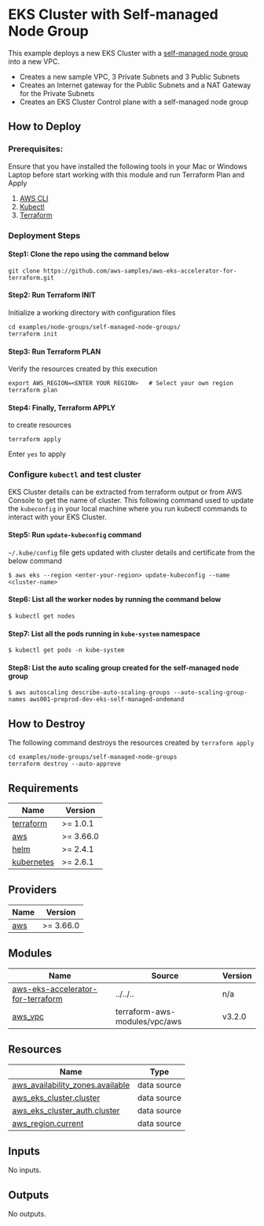 # EKS Cluster with Self-managed Node Group
This example deploys a new EKS Cluster with a [self-managed node group](https://docs.aws.amazon.com/eks/latest/userguide/worker.html) into a new VPC.
 - Creates a new sample VPC, 3 Private Subnets and 3 Public Subnets
 - Creates an Internet gateway for the Public Subnets and a NAT Gateway for the Private Subnets
 - Creates an EKS Cluster Control plane with a self-managed node group

## How to Deploy
### Prerequisites:
Ensure that you have installed the following tools in your Mac or Windows Laptop before start working with this module and run Terraform Plan and Apply
1. [AWS CLI](https://docs.aws.amazon.com/cli/latest/userguide/install-cliv2.html)
3. [Kubectl](https://Kubernetes.io/docs/tasks/tools/)
4. [Terraform](https://learn.hashicorp.com/tutorials/terraform/install-cli)

### Deployment Steps
#### Step1: Clone the repo using the command below

```shell script
git clone https://github.com/aws-samples/aws-eks-accelerator-for-terraform.git
```

#### Step2: Run Terraform INIT
Initialize a working directory with configuration files

```shell script
cd examples/node-groups/self-managed-node-groups/
terraform init
```

#### Step3: Run Terraform PLAN
Verify the resources created by this execution

```shell script
export AWS_REGION=<ENTER YOUR REGION>   # Select your own region
terraform plan
```

#### Step4: Finally, Terraform APPLY
to create resources

```shell script
terraform apply
```

Enter `yes` to apply

### Configure `kubectl` and test cluster
EKS Cluster details can be extracted from terraform output or from AWS Console to get the name of cluster.
This following command used to update the `kubeconfig` in your local machine where you run kubectl commands to interact with your EKS Cluster.

#### Step5: Run `update-kubeconfig` command

`~/.kube/config` file gets updated with cluster details and certificate from the below command

    $ aws eks --region <enter-your-region> update-kubeconfig --name <cluster-name>

#### Step6: List all the worker nodes by running the command below

    $ kubectl get nodes

#### Step7: List all the pods running in `kube-system` namespace

    $ kubectl get pods -n kube-system

#### Step8: List the auto scaling group created for the self-managed node group

    $ aws autoscaling describe-auto-scaling-groups --auto-scaling-group-names aws001-preprod-dev-eks-self-managed-ondemand

## How to Destroy
The following command destroys the resources created by `terraform apply`

```shell script
cd examples/node-groups/self-managed-node-groups
terraform destroy --auto-approve
```

<!--- BEGIN_TF_DOCS --->
## Requirements

| Name | Version |
|------|---------|
| <a name="requirement_terraform"></a> [terraform](#requirement\_terraform) | >= 1.0.1 |
| <a name="requirement_aws"></a> [aws](#requirement\_aws) | >= 3.66.0 |
| <a name="requirement_helm"></a> [helm](#requirement\_helm) | >= 2.4.1 |
| <a name="requirement_kubernetes"></a> [kubernetes](#requirement\_kubernetes) | >= 2.6.1 |

## Providers

| Name | Version |
|------|---------|
| <a name="provider_aws"></a> [aws](#provider\_aws) | >= 3.66.0 |

## Modules

| Name | Source | Version |
|------|--------|---------|
| <a name="module_aws-eks-accelerator-for-terraform"></a> [aws-eks-accelerator-for-terraform](#module\_aws-eks-accelerator-for-terraform) | ../../.. | n/a |
| <a name="module_aws_vpc"></a> [aws\_vpc](#module\_aws\_vpc) | terraform-aws-modules/vpc/aws | v3.2.0 |

## Resources

| Name | Type |
|------|------|
| [aws_availability_zones.available](https://registry.terraform.io/providers/hashicorp/aws/latest/docs/data-sources/availability_zones) | data source |
| [aws_eks_cluster.cluster](https://registry.terraform.io/providers/hashicorp/aws/latest/docs/data-sources/eks_cluster) | data source |
| [aws_eks_cluster_auth.cluster](https://registry.terraform.io/providers/hashicorp/aws/latest/docs/data-sources/eks_cluster_auth) | data source |
| [aws_region.current](https://registry.terraform.io/providers/hashicorp/aws/latest/docs/data-sources/region) | data source |

## Inputs

No inputs.

## Outputs

No outputs.

<!--- END_TF_DOCS --->
